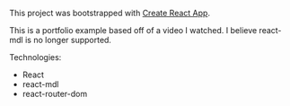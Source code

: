 This project was bootstrapped with [Create React App](https://github.com/facebookincubator/create-react-app).

This is a portfolio example based off of a video I watched. I believe react-mdl is no longer supported.

Technologies:
* React
* react-mdl
* react-router-dom